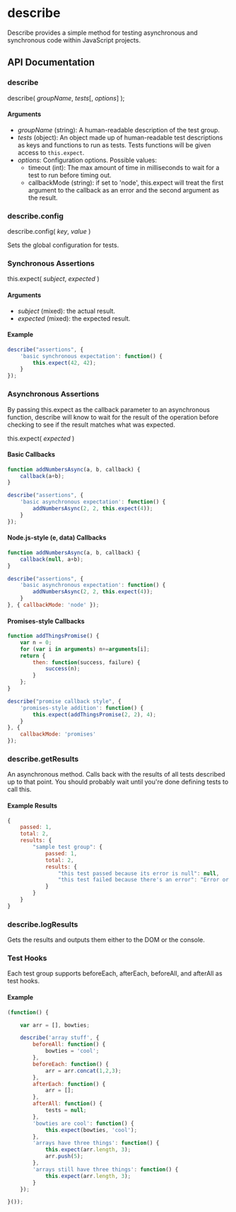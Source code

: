 # describe

Describe provides a simple method for testing asynchronous and synchronous
code within JavaScript projects.

## API Documentation

### describe

describe( *groupName*, *tests*[, *options*] );

#### Arguments

- *groupName* (string): A human-readable description of the test group.
- *tests* (object): An object made up of human-readable test descriptions as 
keys and functions to run as tests.  Tests functions will be given access to
`this.expect`.
- *options*: Configuration options.  Possible values:
	- timeout (int): The max amount of time in milliseconds to wait for a test 
to run before timing out.
	- callbackMode (string): if set to 'node', this.expect will treat the first
argument to the callback as an error and the second argument as the result.

### describe.config

describe.config( *key*, *value* )

Sets the global configuration for tests.

### Synchronous Assertions

this.expect( *subject*, *expected* )

#### Arguments

- *subject* (mixed): the actual result.
- *expected* (mixed): the expected result.

#### Example

```javascript
describe("assertions", {
	'basic synchronous expectation': function() {
		this.expect(42, 42);
	}
});
```

### Asynchronous Assertions

By passing this.expect as the callback parameter to an asynchronous function,
describe will know to wait for the result of the operation before checking to
see if the result matches what was expected.

this.expect( *expected* )

#### Basic Callbacks

```javascript
function addNumbersAsync(a, b, callback) {
	callback(a+b);
}

describe("assertions", {
	'basic asynchronous expectation': function() {
		addNumbersAsync(2, 2, this.expect(4));
	}
});
```

#### Node.js-style (e, data) Callbacks

```javascript
function addNumbersAsync(a, b, callback) {
	callback(null, a+b);
}

describe("assertions", {
	'basic asynchronous expectation': function() {
		addNumbersAsync(2, 2, this.expect(4));
	}
}, { callbackMode: 'node' });
```

#### Promises-style Callbacks

```javascript
function addThingsPromise() {
	var n = 0;
	for (var i in arguments) n+=arguments[i];
	return {
		then: function(success, failure) {
			success(n);
		}
	};
}

describe("promise callback style", {
	'promises-style addition': function() {
		this.expect(addThingsPromise(2, 2), 4);
	}
}, {
	callbackMode: 'promises'
});
```

### describe.getResults

An asynchronous method.  Calls back with the results of all tests described up
to that point.  You should probably wait until you're done defining tests to
call this.

#### Example Results

```javascript
{ 
	passed: 1,
	total: 2,
	results: {
		"sample test group": {
			passed: 1,
			total: 2,
			results: {
				"this test passed because its error is null": null,
				"this test failed because there's an error": "Error or message"
			}
		}
	}
}
```

### describe.logResults

Gets the results and outputs them either to the DOM or the console.

### Test Hooks

Each test group supports beforeEach, afterEach, beforeAll, and afterAll as
test hooks.

#### Example

```javascript
(function() {

	var arr = [], bowties;

	describe('array stuff', {
		beforeAll: function() {
			bowties = 'cool';
		},
		beforeEach: function() {
			arr = arr.concat(1,2,3);
		},
		afterEach: function() {
			arr = [];
		},
		afterAll: function() {
			tests = null;
		},
		'bowties are cool': function() {
			this.expect(bowties, 'cool');
		},
		'arrays have three things': function() {
			this.expect(arr.length, 3);
			arr.push(5);
		},
		'arrays still have three things': function() {
			this.expect(arr.length, 3);
		}
	});

}());
```